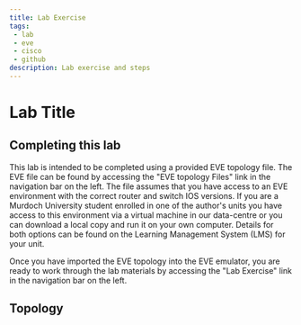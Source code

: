 ```yaml
---
title: Lab Exercise
tags: 
 - lab
 - eve
 - cisco
 - github
description: Lab exercise and steps
---
```


# Lab Title

## Completing this lab
This lab is intended to be completed using a provided EVE topology file.  The EVE file can be found by accessing the "EVE topology Files" link in the navigation bar on the left.  The file assumes that you have access to an EVE environment with the correct router and switch IOS versions.  If you are a Murdoch University student enrolled in one of the author's units you have access to this environment via a virtual machine in our data-centre or you can download a local copy and run it on your own computer.  Details for both options can be found on the Learning Management System (LMS) for your unit.

Once you have imported the EVE topology into the EVE emulator, you are ready to work through the lab materials by accessing the "Lab Exercise" link in the navigation bar on the left.

## Topology
